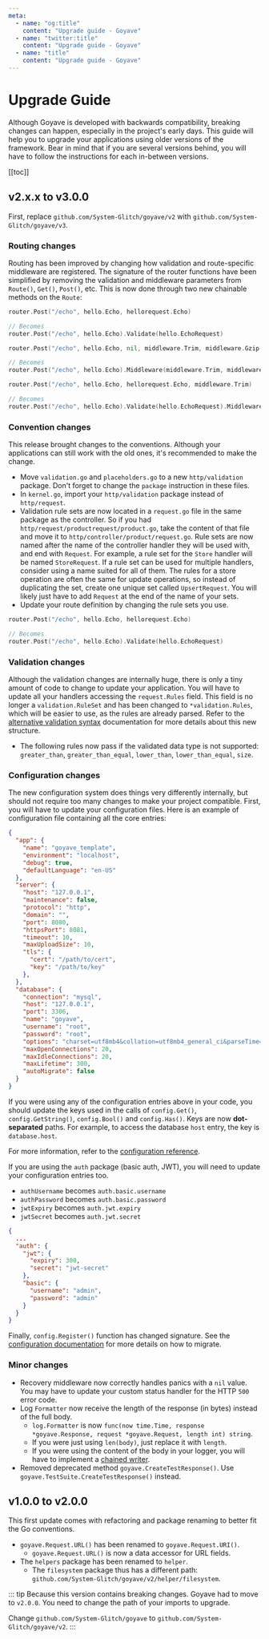 ```yaml
---
meta:
  - name: "og:title"
    content: "Upgrade guide - Goyave"
  - name: "twitter:title"
    content: "Upgrade guide - Goyave"
  - name: "title"
    content: "Upgrade guide - Goyave"
---
```


# Upgrade Guide

Although Goyave is developed with backwards compatibility, breaking changes can happen, especially in the project's early days. This guide will help you to upgrade your applications using older versions of the framework. Bear in mind that if you are several versions behind, you will have to follow the instructions for each in-between versions.

[[toc]]

## v2.x.x to v3.0.0

First, replace `github.com/System-Glitch/goyave/v2` with `github.com/System-Glitch/goyave/v3`.

### Routing changes

Routing has been improved by changing how validation and route-specific middleware are registered. The signature of the router functions have been simplified by removing the validation and middleware parameters from `Route()`, `Get()`, `Post()`, etc. This is now done through two new chainable methods on the `Route`:

```go
router.Post("/echo", hello.Echo, hellorequest.Echo)

// Becomes
router.Post("/echo", hello.Echo).Validate(hello.EchoRequest)
```

```go
router.Post("/echo", hello.Echo, nil, middleware.Trim, middleware.Gzip())

// Becomes
router.Post("/echo", hello.Echo).Middleware(middleware.Trim, middleware.Gzip())
```

```go
router.Post("/echo", hello.Echo, hellorequest.Echo, middleware.Trim)

// Becomes
router.Post("/echo", hello.Echo).Validate(hello.EchoRequest).Middleware(middleware.Trim)
```

### Convention changes

This release brought changes to the conventions. Although your applications can still work with the old ones, it's recommended to make the change.

- Move `validation.go` and `placeholders.go` to a new `http/validation` package. Don't forget to change the `package` instruction in these files.
- In `kernel.go`, import your `http/validation` package instead of `http/request`.
- Validation rule sets are now located in a `request.go` file in the same package as the controller. So if you had `http/request/productrequest/product.go`, take the content of that file and move it to `http/controller/product/request.go`. Rule sets are now named after the name of the controller handler they will be used with, and end with `Request`. For example, a rule set for the `Store` handler will be named `StoreRequest`. If a rule set can be used for multiple handlers, consider using a name suited for all of them. The rules for a store operation are often the same for update operations, so instead of duplicating the set, create one unique set called `UpsertRequest`. You will likely just have to add `Request` at the end of the name of your sets.
- Update your route definition by changing the rule sets you use.
```go
router.Post("/echo", hello.Echo, hellorequest.Echo)

// Becomes
router.Post("/echo", hello.Echo).Validate(hello.EchoRequest)
```

### Validation changes

Although the validation changes are internally huge, there is only a tiny amount of code to change to update your application. You will have to update all your handlers accessing the `request.Rules` field. This field is no longer a `validation.RuleSet` and has been changed to `*validation.Rules`, which will be easier to use, as the rules are already parsed. Refer to the [alternative validation syntax](./basics/validation.html#alternative-syntax) documentation for more details about this new structure.

- The following rules now pass if the validated data type is not supported: `greater_than`, `greater_than_equal`, `lower_than`, `lower_than_equal`, `size`.

### Configuration changes

The new configuration system does things very differently internally, but should not require too many changes to make your project compatible. First, you will have to update your configuration files. Here is an example of configuration file containing all the core entries:

```json
{
  "app": {
    "name": "goyave_template",
    "environment": "localhost",
    "debug": true,
    "defaultLanguage": "en-US"
  },
  "server": {
    "host": "127.0.0.1",
    "maintenance": false,
    "protocol": "http",
    "domain": "",
    "port": 8080,
    "httpsPort": 8081,
    "timeout": 10,
    "maxUploadSize": 10,
    "tls": {
      "cert": "/path/to/cert",
      "key": "/path/to/key"
    },
  },
  "database": {
    "connection": "mysql",
    "host": "127.0.0.1",
    "port": 3306,
    "name": "goyave",
    "username": "root",
    "password": "root",
    "options": "charset=utf8mb4&collation=utf8mb4_general_ci&parseTime=true&loc=Local",
    "maxOpenConnections": 20,
    "maxIdleConnections": 20,
    "maxLifetime": 300,
    "autoMigrate": false
  }
}
```

If you were using any of the configuration entries above in your code, you should update the keys used in the calls of `config.Get()`, `config.GetString()`, `config.Bool()` and `config.Has()`. Keys are now **dot-separated** paths. For example, to access the database `host` entry, the key is `database.host`.

For more information, refer to the [configuration reference](./configuration.html#configuration-reference).

If you are using the `auth` package (basic auth, JWT), you will need to update your configuration entries too.

- `authUsername` becomes `auth.basic.username`
- `authPassword` becomes `auth.basic.password`
- `jwtExpiry` becomes `auth.jwt.expiry`
- `jwtSecret` becomes `auth.jwt.secret`

```json
{
  ...
  "auth": {
    "jwt": {
      "expiry": 300,
      "secret": "jwt-secret"
    },
    "basic": {
      "username": "admin",
      "password": "admin"
    }
  }
}
```

Finally, `config.Register()` function has changed signature. See the [configuration documentation](./configuration.html#custom-config-entries) for more details on how to migrate.

### Minor changes

- Recovery middleware now correctly handles panics with a `nil` value. You may have to update your custom status handler for the HTTP `500` error code.
- Log `Formatter` now receive the length of the response (in bytes) instead of the full body.
  - `log.Formatter` is now `func(now time.Time, response *goyave.Response, request *goyave.Request, length int) string`.
  - If you were just using `len(body)`, just replace it with `length`.
  - If you were using the content of the body in your logger, you will have to implement a [chained writer](./basics/responses.html#chained-writers).
- Removed deprecated method `goyave.CreateTestResponse()`. Use `goyave.TestSuite.CreateTestResponse()` instead.

## v1.0.0 to v2.0.0

This first update comes with refactoring and package renaming to better fit the Go conventions.

- `goyave.Request.URL()` has been renamed to `goyave.Request.URI()`.
    - `goyave.Request.URL()` is now a data accessor for URL fields.
- The `helpers` package has been renamed to `helper`.
    - The `filesystem` package thus has a different path: `github.com/System-Glitch/goyave/v2/helper/filesystem`.

::: tip
Because this version contains breaking changes. Goyave had to move to `v2.0.0`. You need to change the path of your imports to upgrade.

Change `github.com/System-Glitch/goyave` to `github.com/System-Glitch/goyave/v2`.
:::
